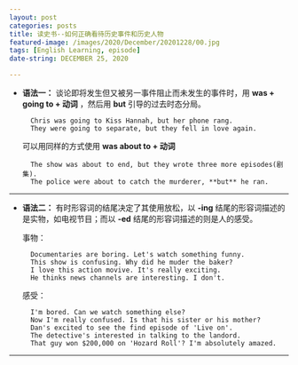 ```yaml
---
layout: post  
categories: posts   
title: 读史书--如何正确看待历史事件和历史人物   
featured-image: /images/2020/December/20201228/00.jpg  
tags: [English Learning, episode]    
date-string: DECEMBER 25, 2020

---
```

* **语法一：** 谈论即将发生但又被另一事件阻止而未发生的事件时，用 **was + going to + 动词** ，然后用 **but** 引导的过去时态分局。

		Chris was going to Kiss Hannah, but her phone rang.
		They were going to separate, but they fell in love again.

	可以用同样的方式使用 **was about to + 动词**

		The show was about to end, but they wrote three more episodes(剧集).
		The police were about to catch the murderer, **but** he ran.  

********
   
* **语法二：** 有时形容词的结尾决定了其使用放松，以 **-ing** 结尾的形容词描述的是实物，如电视节目；而以 **-ed** 结尾的形容词描述的则是人的感受。

	事物：
	
		Documentaries are boring. Let's watch something funny.
		This show is confusing. Why did he muder the baker?
		I love this action movive. It's really exciting.
		He thinks news channels are interesting. I don't.

	感受：
	
		I'm bored. Can we watch something else?
		Now I'm really confused. Is that his sister or his mother?
		Dan's excited to see the find episode of 'Live on'.
		The detective's interested in talking to the landord.
		That guy won $200,000 on 'Hozard Roll'? I'm absolutely amazed.
	

********


